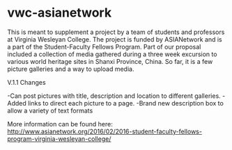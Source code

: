 # vwc-asianetwork

This is meant to supplement a project by a team of students and professors at Virginia Wesleyan College. 
The project is funded by ASIANetwork and is a part of the Student-Faculty Fellows Program. Part of our proposal
included a collection of media gathered during a three week excursion to various world heritage sites in Shanxi Province,
China. So far, it is a few picture galleries and a way to upload media.

V.1.1 Changes

-Can post pictures with title, description and location to different galleries. 
-Added links to direct each picture to a page.
-Brand new description box to allow a variety of text formats

More information can be found here: 
http://www.asianetwork.org/2016/02/2016-student-faculty-fellows-program-virginia-wesleyan-college/
